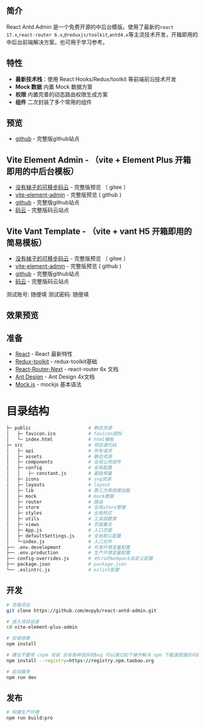 

## 简介

React Antd Admin 是一个免费开源的中后台模版。使用了最新的`react 17.x`,`react-router 6.x`,`@reduxjs/toolkit`,`antd4.x`等主流技术开发，开箱即用的中后台前端解决方案，也可用于学习参考。

## 特性

- **最新技术栈**：使用 React Hooks/Redux/toolkit 等前端前沿技术开发
- **Mock 数据** 内置 Mock 数据方案
- **权限** 内置完善的动态路由权限生成方案
- **组件** 二次封装了多个常用的组件

## 预览

- [github](https://github.com/mvpyb/react-antd-admin.git) - 完整版github站点


## Vite Element Admin - （vite + Element Plus 开箱即用的中后台模板）

- [没有梯子的可移步码云](https://simmon_page.gitee.io/vite-element-plus-admin/dist/) - 完整版预览 （ gitee ）
- [vite-element-admin](https://mvpyb.github.io/vite-element-plus-admin/dist/) - 完整版预览 ( github )
- [github](https://github.com/mvpyb/vite-element-plus-admin) - 完整版github站点
- [码云](https://gitee.com/simmon_page/vite-element-plus-admin) - 完整版码云站点

## Vite Vant Template - （vite + vant H5 开箱即用的简易模板）

- [没有梯子的可移步码云]( https://simmon_page.gitee.io/vite-vant-template/dist/ ) - 完整版预览 （ gitee ）
- [vite-element-admin](https://mvpyb.github.io/vite-vant-template/dist/) - 完整版预览 ( github )
- [github](https://github.com/mvpyb/vite-vant-template) - 完整版github站点
- [码云](https://gitee.com/simmon_page/vite-vant-template) - 完整版码云站点

测试账号: 随便填
测试密码: 随便填

## 效果预览



## 准备

- [React](https://reactjs.org/) - React 最新特性
- [Redux-toolkit](https://redux-toolkit.js.org/introduction/getting-started) - redux-toolkit基础
- [React-Router-Next](https://reactrouter.com/docs/en/v6) - react-router 6x 文档
- [Ant Design](https://ant.design/components/overview-cn/) - Ant Design 4x文档
- [Mock.js](https://github.com/nuysoft/Mock) - mockjs 基本语法

# 目录结构

```bash
├─ public                     # 静态资源
│   ├─ favicon.ico            # favicon图标
│   └─ index.html             # html模板
├─ src                        # 项目源代码
│   ├─ api                    # 所有请求
│   ├─ assets                 # 静态资源
│   ├─ components             # 全局公用组件
│   ├─ config                 # 全局配置
│   │   ├─ constant.js        # 基础常量
│   ├─ icons                  # svg资源
│   ├─ layouts                # layout
│   ├─ lib                    # 第三方库按需加载
│   ├─ mock                   # mock数据
│   ├─ router                 # 路由
│   ├─ store                  # 全局store管理
│   ├─ styles                 # 全局样式
│   ├─ utils                  # 工具函数类
│   ├─ views                  # 页面集合
│   ├─ App.js                 # 入口页面
│   ├─ defaultSettings.js     # 全局默认配置
│   └─index.js                # 入口文件
├── .env.development          # 开发环境变量配置
├── .env.production           # 生产环境变量配置
├── config-overrides.js       # 对cra的webpack自定义配置
├── package.json              # package.json
└── .eslintrc.js              # eslint配置
```


## 开发

```bash
# 克隆项目
git clone https://github.com/mvpyb/react-antd-admin.git

# 进入项目目录
cd vite-element-plus-admin

# 安装依赖
npm install

# 建议不要用 cnpm 安装 会有各种诡异的bug 可以通过如下操作解决 npm 下载速度慢的问题
npm install --registry=https://registry.npm.taobao.org

# 启动服务
npm run dev
```

## 发布

```bash
# 构建生产环境
npm run build:pro
```

